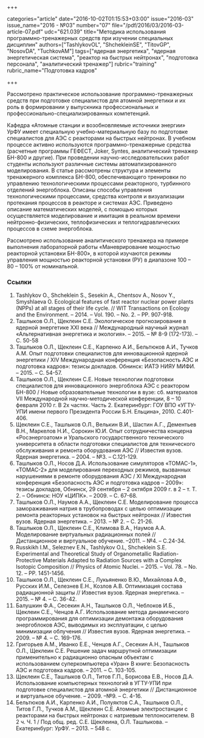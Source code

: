 +++

categories="article"
date="2016-10-02T01:15:53+03:00"
issue="2016-03"
issue_name="2016 - №03"
number="07"
file="/pdf/2016/03/2016-03-article-07.pdf"
udc="621.039"
title="Методика использования программно-тренажерных средств при изучении специальных дисциплин"
authors=["TashlykovOL", "ShchekleinSE", "TitovGP", "NosovDA", "TuchkovAM"]
tags=["ядерная энергетика", "ядерная энергетическая система", "реактор на быстрых нейтронах", "подготовка персонала", "аналитический тренажер"]
rubric="training"
rubric_name="Подготовка кадров"

+++

Рассмотрено практическое использование программно-тренажерных средств при подготовке специалистов для атомной энергетики и их роль в формировании у выпускника профессиональных и профессионально-специализированных компетенций.

Кафедра «Атомные станции и возобновляемые источники энергии» УрФУ имеет специальную учебно-материальную базу по подготовке специалистов для АЭС с реакторами на быстрых нейтронах. 
В учебном процессе активно используются программно-тренажерные средства (расчетные программы ГЕФЕСТ, Joker, Syntes, аналитический тренажер БН-800 и другие). 
При проведении научно-исследовательских работ студенты используют различные системы автоматизированного моделирования.
В статье рассмотрены структура и элементы тренажерного комплекса БН-800, обеспечивающего тренировки по управлению технологическими процессами реакторного, турбинного отделений энергоблока. 
Описаны способы управления технологическими процессами, средства контроля и визуализации протекания процессов в реакторе и системах АЭС.
Приведено описание математических моделей, с помощью которых осуществляется моделирование и имитация в реальном времени нейтронно-физических, теплофизических и теплогидравлических процессов в схеме энергоблока.

Рассмотрено использование аналитического тренажера на примере выполнения лабораторной работы «Маневрирование мощностью реакторной установки БН-800», в которой изучаются режимы управления мощностью реакторной установки (РУ) в диапазоне 100 – 80 – 100% от номинальной.

### Ссылки

1. Tashlykov O., Shcheklein S., Sesekin A., Chentsov A., Nosov Y., Smyshlaeva O. Ecological features of fast reactor nuclear power plants (NPPs) at all stages of their life cycle. // WIT Transactions on Ecology and the Environment. – 2014. – Vol. 190. – No. 2. – PP. 907-918.
2. Ташлыков О.Л., Щеклеин С.Е. Экологическое прогнозирование в ядерной энергетике XXI века // Международный научный журнал «Альтернативная энергетика и экология». – 2015. – № 8-9 (172-173). – С. 50-58
3. Ташлыков О.Л., Щеклеин С.Е., Карпенко А.И., Бельтюков А.И., Тучков А.М. Опыт подготовки специалистов для инновационной ядерной энергетики / XIV Международная конференция «Безопасность АЭС и подготовка кадров»: тезисы докладов. Обнинск: ИАТЭ НИЯУ МИФИ. – 2015. – С. 54-57.
4. Ташлыков О.Л., Щеклеин С.Е. Новые технологии подготовки специалистов для инновационного энергоблока АЭС с реактором БН-800 / Новые образовательные технологии в вузе: сб. материалов VII Международной научно-методической конференции, 8 – 10 февраля 2010 г. В 2х частях. Часть 2. Екатеринбург: ГОУ ВПО «УГТУ-УПИ имени первого Президента России Б.Н. Ельцина», 2010. С.401-406.
5. Щеклеин С.Е., Ташлыков О.Л., Велькин В.И., Шастин А.Г., Дементьев В.Н., Маркелов Н.И., Сорокин Ю.И. Опыт сотрудничества концерна «Росэнергоатом» и Уральского государственного технического университета в области подготовки специалистов для технического обслуживания и ремонта оборудования АЭС // Известия вузов. Ядерная энергетика. – 2004. – №3. – С.121-129.
6. Ташлыков О.Л., Носов Д.А. Использование симуляторов «ТОМАС-1», «ТОМАС-2» для моделирования переходных режимов, вызванных нарушениями в ремонте оборудования АЭС / XI Международная конференция «Безопасность АЭС и подготовка кадров – 2009»: тезисы докладов, Обнинск, 29 сентября – 2 октября 2009 г. в 2 – т. Т. 2. – Обнинск: НОУ «ЦИПК». – 2009. – С. 67-68.
7. Ташлыков О.Л., Наумов А.А., Щеклеин С.Е. Моделирование процесса замораживания натрия в трубопроводах с целью оптимизации ремонта реакторных установок на быстрых нейтронах // Известия вузов. Ядерная энергетика. – 2013. – № 2. – С. 21-26.
8. Ташлыков О.Л., Щеклеин С.Е., Климова В.А., Наумов А.А. Моделирование виртуальных радиационных полей // Дистанционное и виртуальное обучение. –2011. – №4. – С.24-34.
9. Russkikh I.M., Seleznev E.N., Tashlykov O.L, Shcheklein S.E. Experimental and Theoretical Study of Organometallic Radiation-Protective Materials Adapted to Radiation Sources with a Complex Isotopic Composition // Physics of Atomic Nuclei. – 2015. – Vol. 78. – No. 12. – PP. 1451-1456.
10. Ташлыков О.Л., Щеклеин С.Е., Лукьяненко В.Ю., Михайлова А.Ф., Русских И.М., Селезнев Е.Н., Козлов А.В. Оптимизация состава радиационной защиты // Известия вузов. Ядерная энергетика. – 2015. – № 4. – С. 36-42.
11. Балушкин Ф.А., Сесекин А.Н., Ташлыков О.Л., Чеблоков И.Б., Щеклеин С.Е., Ченцов А.Г. Использование метода динамического программирования для оптимизации демонтажа оборудования энергоблоков АЭС, выводимых из эксплуатации, с целью минимизации облучения // Известия вузов. Ядерная энергетика. – 2009. – № 4. – С. 169-176.
12. Григорьев А.М., Иванко Е.Е., Ченцов А.Г., Сесекин А.Н., Ташлыков О.Л., Щеклеин С.Е. Решение задач маршрутной оптимизации применительно к радиационно опасным объектам с использованием суперкомпьютера «Уран» В книге: Безопасность АЭС и подготовка кадров. – 2011. – С. 103-105.
13. Щеклеин С.Е., Ташлыков О.Л., Титов Г.П., Борисова Е.В., Носов Д.А. Использование компьютерных технологий в УГТУ-УПИ при подготовке специалистов для атомной энергетики // Дистанционное и виртуальное обучение. – 2009. –№9. – С. 4-16.
14. Бельтюков А.И., Карпенко А.И., Полуяктов С.А., Ташлыков О.Л., Титов Г.П., Тучков А.М., Щеклеин С.Е. Атомные электростанции с реакторами на быстрых нейтронах с натриевым теплоносителем. В 2 ч. Ч. 1 / Под общ. ред. С.Е. Щеклеина, О.Л. Ташлыкова. – Екатеринбург: УрФУ. – 2013. – 548 с.